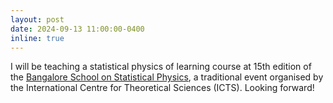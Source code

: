 ```yaml
---
layout: post
date: 2024-09-13 11:00:00-0400
inline: true
---
```


I will be teaching a statistical physics of learning course at 15th edition of the [Bangalore School on Statistical Physics](https://www.icts.res.in/program/bssp2024), a traditional event organised by the International Centre for Theoretical Sciences (ICTS). Looking forward! 
